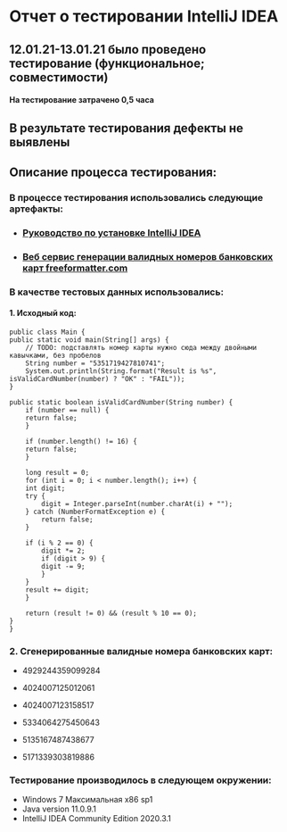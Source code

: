 # Отчет о тестировании IntelliJ IDEA


## 12.01.21-13.01.21 было проведено тестирование (функциональное; совместимости)

#### На тестирование затрачено 0,5 часа 

## В результате тестирования дефекты не выявлены


## Описание процесса тестирования:

### В процессе тестирования использовались следующие артефакты:


* ### [ Руководство по установке IntelliJ IDEA](https://github.com/netology-code/javaqa-homeworks/blob/master/intro/idea.md)

* ### [Веб сервис генерации валидных номеров банковских карт freeformatter.com](https://www.freeformatter.com/credit-card-number-generator-validator.html)

### В качестве тестовых данных использовались:

#### 1. Исходный код:


    public class Main {
    public static void main(String[] args) {
        // TODO: подставлять номер карты нужно сюда между двойными кавычками, без пробелов
        String number = "5351719427810741";
        System.out.println(String.format("Result is %s", isValidCardNumber(number) ? "OK" : "FAIL"));
    }

    public static boolean isValidCardNumber(String number) {
        if (number == null) {
        return false;
        }

        if (number.length() != 16) {
        return false;
        }

        long result = 0;
        for (int i = 0; i < number.length(); i++) {
        int digit;
        try {
            digit = Integer.parseInt(number.charAt(i) + "");
        } catch (NumberFormatException e) {
            return false;
        }

        if (i % 2 == 0) {
            digit *= 2;
            if (digit > 9) {
            digit -= 9;
            }
        }
        result += digit;
        }

        return (result != 0) && (result % 10 == 0);
    }
    }
    
### 2. Сгенерированные валидные номера банковских карт:

* 4929244359099284
* 4024007125012061
* 4024007123158517

* 5334064275450643
* 5135167487438677
* 5171339303819886


### Тестирование производилось в следующем окружении:

* Windows 7 Максимальная x86 sp1
* Java version 11.0.9.1 
* IntelliJ IDEA Community Edition 2020.3.1








